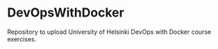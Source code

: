 # DevOpsWithDocker
Repository to upload University of Helsinki DevOps with Docker course exercises.
